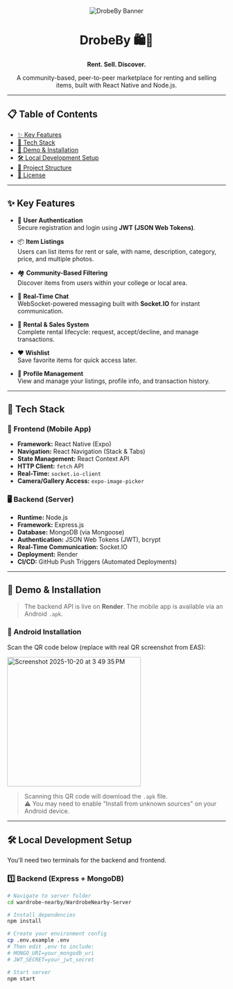 <div align="center">
  <img src="https://placehold.co/600x300/E0BBE4/4A235A/png?text=DrobeBy" alt="DrobeBy Banner">
  <h1>DrobeBy 🛍️📱</h1>
  <p><b>Rent. Sell. Discover.</b></p>
  <p>A community-based, peer-to-peer marketplace for renting and selling items, built with React Native and Node.js.</p>
</div>

---

## 📋 Table of Contents

- [✨ Key Features](#-key-features)
- [🚀 Tech Stack](#-tech-stack)
- [📲 Demo & Installation](#-demo--installation)
- [🛠️ Local Development Setup](#️-local-development-setup)
- [📂 Project Structure](#-project-structure)
- [📄 License](#-license)

---

## ✨ Key Features

- 🔐 **User Authentication**  
  Secure registration and login using **JWT (JSON Web Tokens)**.

- 📦 **Item Listings**  
  Users can list items for rent or sale, with name, description, category, price, and multiple photos.

- 🏘️ **Community-Based Filtering**  
  Discover items from users within your college or local area.

- 💬 **Real-Time Chat**  
  WebSocket-powered messaging built with **Socket.IO** for instant communication.

- 🔄 **Rental & Sales System**  
  Complete rental lifecycle: request, accept/decline, and manage transactions.

- ❤️ **Wishlist**  
  Save favorite items for quick access later.

- 👤 **Profile Management**  
  View and manage your listings, profile info, and transaction history.

---

## 🚀 Tech Stack

### 📱 Frontend (Mobile App)

- **Framework:** React Native (Expo)
- **Navigation:** React Navigation (Stack & Tabs)
- **State Management:** React Context API
- **HTTP Client:** `fetch` API
- **Real-Time:** `socket.io-client`
- **Camera/Gallery Access:** `expo-image-picker`

### 🖥️ Backend (Server)

- **Runtime:** Node.js
- **Framework:** Express.js
- **Database:** MongoDB (via Mongoose)
- **Authentication:** JSON Web Tokens (JWT), bcrypt
- **Real-Time Communication:** Socket.IO
- **Deployment:** Render
- **CI/CD:** GitHub Push Triggers (Automated Deployments)

---

## 📲 Demo & Installation

> The backend API is live on **Render**. The mobile app is available via an Android `.apk`.

### 🔗 Android Installation

Scan the QR code below (replace with real QR screenshot from EAS):

<img width="308" height="298" alt="Screenshot 2025-10-20 at 3 49 35 PM" src="https://github.com/user-attachments/assets/952a2081-a2d2-4b70-906d-509f69487ba7" />

> Scanning this QR code will download the `.apk` file.  
> ⚠️ You may need to enable "Install from unknown sources" on your Android device.

---

## 🛠️ Local Development Setup

You’ll need two terminals for the backend and frontend.

### 1️⃣ Backend (Express + MongoDB)

```bash
# Navigate to server folder
cd wardrobe-nearby/WardrobeNearby-Server

# Install dependencies
npm install

# Create your environment config
cp .env.example .env
# Then edit .env to include:
# MONGO_URI=your_mongodb_uri
# JWT_SECRET=your_jwt_secret

# Start server
npm start

